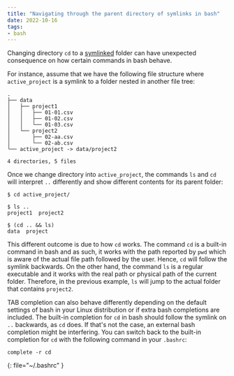 ```yaml
---
title: "Navigating through the parent directory of symlinks in bash"
date: 2022-10-16
tags:
- bash
---
```


Changing directory `cd` to a [symlinked](https://en.wikipedia.org/wiki/Symbolic_link)
folder can have unexpected consequence on how certain commands in bash behave.

For instance, assume that we have the following file structure where
`active_project` is a symlink to a folder nested in another file tree:

```
.
├── data
│   ├── project1
│   │   ├── 01-01.csv
│   │   ├── 01-02.csv
│   │   └── 01-03.csv
│   └── project2
│       ├── 02-aa.csv
│       └── 02-ab.csv
└── active_project -> data/project2

4 directories, 5 files
```

Once we change directory into `active_project`, the commands `ls` and `cd` will
interpret `..` differently and show different contents for its parent folder:

```shell
$ cd active_project/

$ ls ..
project1  project2

$ (cd .. && ls)
data  project
```

This different outcome is due to how `cd` works. The command `cd` is a built-in
command in bash and as such, it works with the path reported by `pwd` which is
aware of the actual file path followed by the user. Hence, `cd` will follow the
symlink backwards. On the other hand, the command `ls` is a regular executable
and it works with the real path or physical path of the current folder.
Therefore, in the previous example, `ls` will jump to the actual folder that
contains `project2`.

TAB completion can also behave differently depending on the default settings of
bash in your Linux distribution or if extra bash completions are included. The
built-in completion for `cd` in bash should follow the symlink on `..`
backwards, as `cd` does. If that's not the case, an external bash completion
might be interfering. You can switch back to the built-in completion for `cd`
with the following command in your `.bashrc`:

```shell
complete -r cd
```
{: file="~/.bashrc" }
